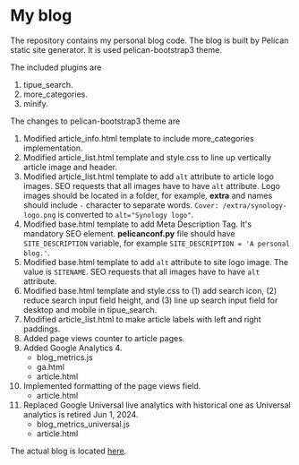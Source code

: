 # My blog
The repository contains my personal blog code. The blog is built by Pelican static site generator. It is used pelican-bootstrap3 theme.

The included plugins are 
1. tipue_search.
2. more_categories.
3. minify.

The changes to pelican-bootstrap3 theme are
1. Modified article_info.html template to include more_categories implementation.
2. Modified article_list.html template and style.css to line up vertically article image and header.
3. Modified article_list.html template to add `alt` attribute to article logo images. SEO requests that all images have to have `alt` attribute. Logo images should be located in a folder, for example, **extra** and names should include `-` character to separate words. `Cover: /extra/synology-logo.png` is converted to `alt="Synology logo"`.
4. Modified base.html template to add Meta Description Tag. It's mandatory SEO element. **pelicanconf.py** file should have `SITE_DESCRIPTION` variable, for example `SITE_DESCRIPTION = 'A personal blog.'`. 
5. Modified base.html template to add `alt` attribute to site logo image. The value is `SITENAME`. SEO requests that all images have to have `alt` attribute.
6. Modified base.html template and style.css to (1) add search icon, (2) reduce search input field height, and (3) line up search input field for desktop and mobile in tipue_search. 
7. Modified article_list.html to make article labels with left and right paddings.
8. Added page views counter to article pages.
9. Added Google Analytics 4.
    * blog_metrics.js
    * ga.html
    * article.html
10. Implemented formatting of the page views field.
    * article.html
11. Replaced Google Universal live analytics with historical one as Universal analytics is retired Jun 1, 2024.
     * blog_metrics_universal.js
     * article.html

The actual blog is located [here](https://techjogging.com).